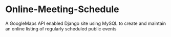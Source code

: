 # Online-Meeting-Schedule
A GoogleMaps API enabled Django site using MySQL to create and maintain an online listing of regularly scheduled public events
